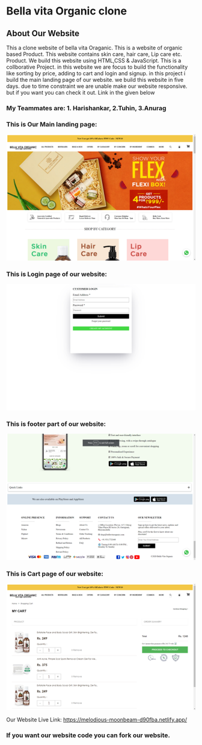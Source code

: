 # Bella vita Organic clone

## About Our Website
This a clone website of bella vita Oraganic.
This is a website of organic based Product.
This website contains skin care, hair care, Lip care etc. Product.
We build this website using HTML,CSS & JavaScript.
This is a collborative Project. in this website we are focus to build the functionality like sorting by price, adding to cart and login and signup.
in this project i build the main landing page of our website. we build this website in five days. due to time constraint we are unable make our website responsive.
but if you want you can check it out. Link in the given below
### My Teammates are: 1. Harishankar, 2.Tuhin, 3.Anurag

### This is Our Main landing page:
![This is an image](https://raw.githubusercontent.com/Harishankar999/project-screentshot/main/project%20screenshot/bella%20home.png)

### This is Login page of our website:
![This is an image](https://github.com/Harishankar999/project-screentshot/blob/main/project%20screenshot/bella%20login.png?raw=true)

### This is footer part of our website:
![This is an image](https://github.com/Harishankar999/project-screentshot/blob/main/project%20screenshot/bella%20footer.png?raw=true)

### This is Cart page of our website:
![This is an image](https://github.com/Harishankar999/project-screentshot/blob/main/project%20screenshot/bella%20cart.png?raw=true)

Our Website Live Link: https://melodious-moonbeam-d90fba.netlify.app/
### If you want our website code you can fork our website.
